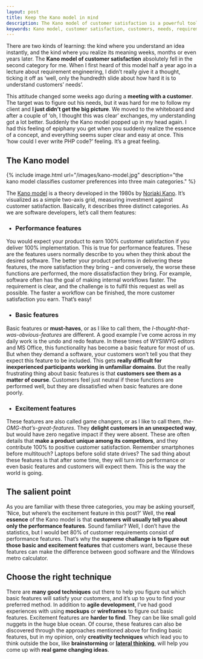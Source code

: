 ```yaml
---
layout: post
title: Keep the Kano model in mind
description: The Kano model of customer satisfaction is a powerful tool, you should be aware of to understand customers’ needs’. It helps you to realize basic needs and to come up with real game changing ideas.
keywords: Kano model, customer satisfaction, customers, needs, requirements engineering, performance features, excitement features, basic features, mockups, wireframes, lateral thinking, brainstorming, Noriaki Kano, 
---
```


There are two kinds of learning: the kind where you understand an idea instantly, and the kind where you realize its meaning weeks, months or even years later. The __Kano model  of customer satisfaction__ absolutely fell in the second category for me. When I first heard of this model half a year ago in a lecture about requirement engineering, I didn’t really give it a thought, ticking it off as ‘well, only the hundredth slide about how hard it is to understand customers’ needs’. 

This attitude changed some weeks ago during a __meeting with a customer__. The target was to figure out his needs, but it was hard for me to follow my client and __I just didn’t get the big picture__. We moved to the whiteboard and after a couple of ‘oh, I thought this was clear’  exchanges, my understanding got a lot better. Suddenly the Kano model popped up in my head again. I had this feeling of epiphany you get when you suddenly realize the essence of a concept, and everything seems super clear and easy at once. This ‘how could I ever write PHP code?’ feeling. It’s a great feeling. 


## The Kano model

{% include image.html url="/images/kano-model.jpg" description="the kano model classifies customer preferences into three main categories." %}

The [Kano model]("https://en.wikipedia.org/wiki/Kano_model") is a theory developed in the 1980s by [Noriaki Kano]("https://en.wikipedia.org/wiki/Noriaki_Kano"). It’s visualized as a simple two-axis grid, measuring investment against customer satisfaction. Basically, it describes three distinct categories. As we are software developers, let’s call them features: 

- ### Performance features
You would expect your product to earn 100% customer satisfaction if you deliver 100% implementation. This is true for performance features. These are the features users normally describe to you when they think about the desired software. The better your product performs in delivering these features, the more satisfaction they bring – and conversely, the worse these functions are performed, the more dissatisfaction they bring. For example, software often has the goal of making internal workflows faster. The requirement is clear, and the challenge is to fulfil this request as well as possible. The faster a workflow can be finished, the more customer satisfaction you earn. That’s easy! 

- ### Basic features  
Basic features or __must-haves__, or as I like to call them, the _I-thought-that-was-obvious-features_ are different. A good example I’ve come across in my daily work is the undo and redo feature. In these times of WYSIWYG editors and MS Office, this functionality has become a basic feature for most of us. But when they demand a software, your customers won’t tell you that they expect this feature to be included. This gets __really difficult for inexperienced participants working in unfamiliar domains__. But the really frustrating thing about basic features is that __customers see them as a matter of course__. Customers feel just neutral if these functions are performed well, but they are dissatisfied when basic features are done poorly.

- ### Excitement features  
These features are also called game changers, or as I like to call them, _the-OMG-that’s-great-features_. They __delight customers in an unexpected way__, but would have zero negative impact if they were absent. These are often details that __make a product unique among its competitors__, and they contribute 100% to positive customer satisfaction. Remember smartphones before multitouch? Laptops before solid state drives? The sad thing about these features is that after some time, they will turn into performance or even basic features and customers will expect them. This is the way the world is going.

## The salient point

As you are familiar with these three categories, you may be asking yourself, ‘Nice, but where’s the excitement feature in this post?’ Well, the __real essence__ of the Kano model is that __customers will usually tell you about only the performance features__. Sound familiar? Well, I don’t have the statistics, but I would bet 80% of customer requirements consist of performance features. That’s why the __supreme challange is to figure out those basic and excitement features__ that customers want, because these features can make the difference between good software and the Windows metro calculator. 

## Choose the right technique

There are __many good techniques__ out there to help you figure out which basic features will satisfy your customers, and it’s up to you to find your preferred method. In addition to __agile development__, I’ve had good experiences with using __mockups__ or __wireframes__ to figure out basic features. 
Excitement features are __harder to find__. They can be like small gold nuggets in the huge blue ocean. Of course, these features can also be discovered through the approaches mentioned above for finding basic features, but in my opinion, only __creativity techniques__ which lead you to think outside the box, like __brainstorming__ or __[lateral thinking]("https://en.wikipedia.org/wiki/Lateral_thinking")__, will help you come up with __real game changing ideas__.
